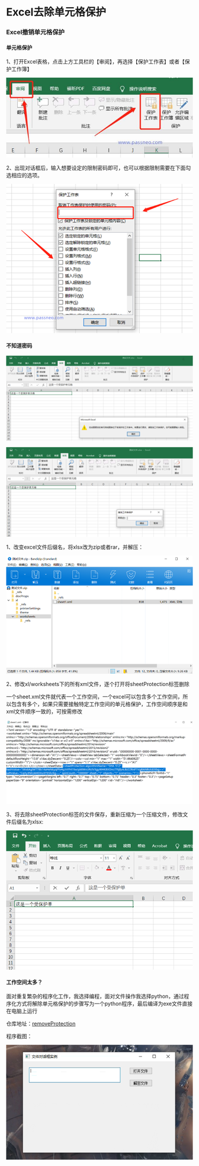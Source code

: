 # Excel去除单元格保护


<!--more-->

### Excel撤销单元格保护

#### 单元格保护

1、打开Excel表格，点击上方工具栏的【审阅】，再选择【保护工作表】或者【保护工作簿】

![ae51f3deb48f8c54e2cea41d7e2aa8ffe0fe7ff4.jpeg@f_auto](./images/ae51f3deb48f8c54e2cea41d7e2aa8ffe0fe7ff4.jpeg@f_auto)

2、出现对话框后，输入想要设定的限制密码即可，也可以根据限制需要在下面勾选相应的选项。

![a2cc7cd98d1001e92af7acaeee0dfee655e79751.png@f_auto](./images/a2cc7cd98d1001e92af7acaeee0dfee655e79751.png@f_auto)

#### 不知道密码

![image-20230305165055490.png](./images/image-20230305165055490.png)

![image-20230305165129726.png](./images/image-20230305165129726.png)

1、改变excel文件后缀名，将xlsx改为zip或者rar，并解压：

![image-20230305165232029.png](./images/image-20230305165232029.png)

2、修改xl/worksheets下的所有xml文件，逐个打开将sheetProtection标签删除

一个sheet.xml文件就代表一个工作空间，一个excel可以包含多个工作空间，所以包含有多个，如果只需要接触特定工作空间的单元格保护，工作空间顺序是和xml文件顺序一致的，可按需修改

![image-20230305165356909.png](./images/image-20230305165356909.png)

3、将去除sheetProtection标签的文件保存，重新压缩为一个压缩文件，修改文件后缀名为xlsx:

![image-20230305165836760.png](./images/image-20230305165836760.png)

#### 工作空间太多？

面对重复繁杂的程序化工作，我选择编程，面对文件操作我选择python，通过程序化方式将解除单元格保护的步骤写为一个python程序，最后编译为exe文件直接在电脑上运行

仓库地址：[removeProtection](https://gitee.com/hubu8/dongyuan_study/blob/master/python/removeExcelProtection/dist/removeProtection.exe)

程序截图：

![image-20230305170325410.png](./images/image-20230305170325410.png)
